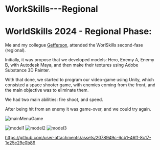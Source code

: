 # WorkSkills---Regional

<h1>WorldSkills 2024 - Regional Phase: </h1>


<p>Me and my collegue <a href="https://www.linkedin.com/in/geffersoncosta/">Gefferson</a>, attended the WorlSkills second-fase (regional).</p>
<p>Initially, it was propose that we developed models: Hero, Enemy A, Enemy B, with Autodesk Maya, and then make their textures using Adobe Substance 3D Painter.</p>
<p>With that done, we started to program our video-game using Unity, which consisted a space shooter game, with enemies coming from the front, and the main objective was to eliminate them.</p>
<p>We had two main abilities: fire shoot, and speed.</p>
<p>After being hit from an enemy it was game-over, and we could try again.</p>



![mainMenuGame](https://github.com/user-attachments/assets/f4a8f3e0-cf37-44bf-8d90-919e9c6ef679)

![model1](https://github.com/user-attachments/assets/2e113b69-a9bd-4d7f-b0c4-3fe49d42b919)
![model2](https://github.com/user-attachments/assets/35859765-1d21-4ef9-840a-78c24091edb3)
![model3](https://github.com/user-attachments/assets/cd3d292d-8214-4ee6-bbce-23084e5bb2a0)

https://github.com/user-attachments/assets/2078949c-6cb1-46ff-8c17-1e25c29e0b89




